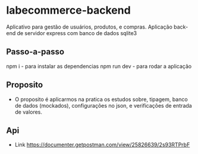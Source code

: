 # labecommerce-backend
Aplicativo para gestão de usuários, produtos, e compras.
Aplicação back-end de servidor express com banco de dados sqlite3<br>

## Passo-a-passo
npm i - para instalar as dependencias
npm run dev - para rodar a aplicação

## Proposito
 - O proposito é aplicarmos na pratica os estudos sobre, tipagem, banco de dados (mockados), configurações no json, e verificações de entrada de valores.

## Api
 - Link <https://documenter.getpostman.com/view/25826639/2s93RTPrbF>


